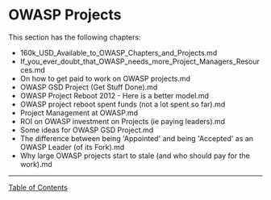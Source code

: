 # OWASP Projects

This section has the following chapters:

* 160k_USD_Available_to_OWASP_Chapters_and_Projects.md
* If_you_ever_doubt_that_OWASP_needs_more_Project_Managers_Resources.md
* On how to get paid to work on OWASP projects.md
* OWASP GSD Project (Get Stuff Done).md
* OWASP Project Reboot 2012 - Here is a better model.md
* OWASP project reboot spent funds (not a lot spent so far).md
* Project Management at OWASP.md
* ROI on OWASP investment on Projects (ie paying leaders).md
* Some ideas for OWASP GSD Project.md
* The difference between being 'Appointed' and being 'Accepted' as an OWASP Leader (of its Fork).md
* Why large OWASP projects start to stale (and who should pay for the work).md


- - - - 
[Table of Contents](../../Table_of_Contents.md) 